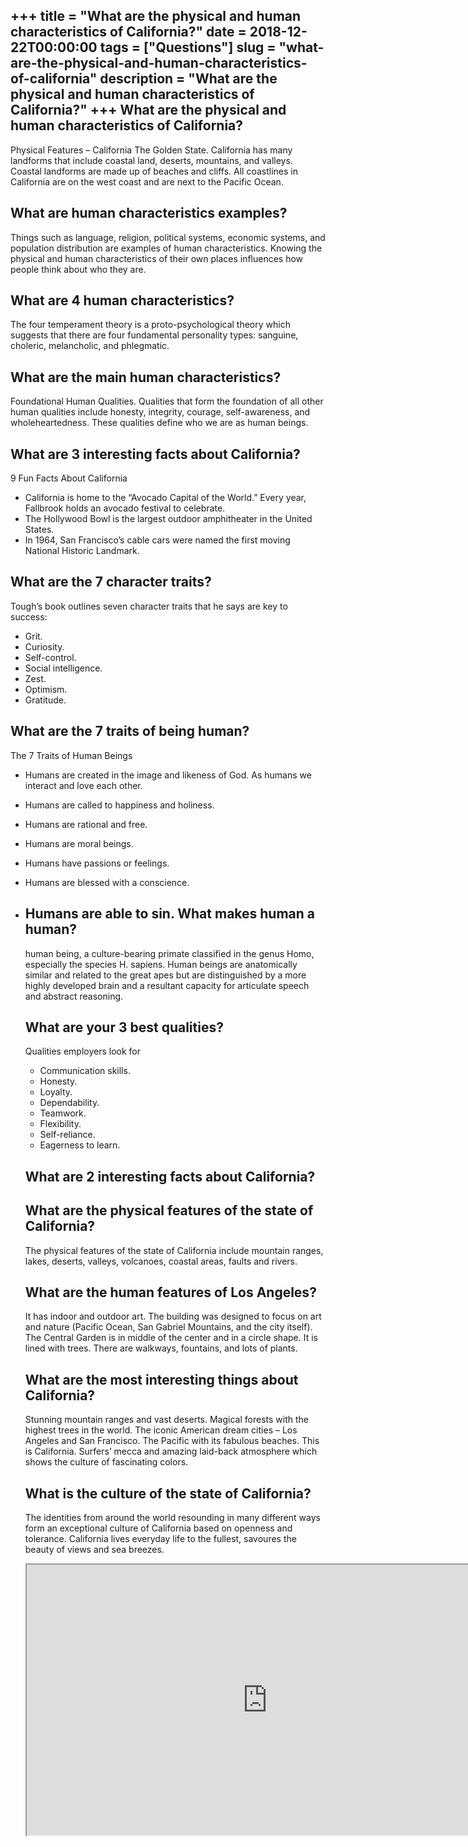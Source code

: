+++
title = "What are the physical and human characteristics of California?"
date = 2018-12-22T00:00:00
tags = ["Questions"]
slug = "what-are-the-physical-and-human-characteristics-of-california"
description = "What are the physical and human characteristics of California?"
+++
What are the physical and human characteristics of California?
--------------------------------------------------------------

Physical Features – California The Golden State. California has many landforms that include coastal land, deserts, mountains, and valleys. Coastal landforms are made up of beaches and cliffs. All coastlines in California are on the west coast and are next to the Pacific Ocean.

What are human characteristics examples?
----------------------------------------

Things such as language, religion, political systems, economic systems, and population distribution are examples of human characteristics. Knowing the physical and human characteristics of their own places influences how people think about who they are.

What are 4 human characteristics?
---------------------------------

The four temperament theory is a proto-psychological theory which suggests that there are four fundamental personality types: sanguine, choleric, melancholic, and phlegmatic.

What are the main human characteristics?
----------------------------------------

Foundational Human Qualities. Qualities that form the foundation of all other human qualities include honesty, integrity, courage, self-awareness, and wholeheartedness. These qualities define who we are as human beings.

What are 3 interesting facts about California?
----------------------------------------------

9 Fun Facts About California

- California is home to the “Avocado Capital of the World.” Every year, Fallbrook holds an avocado festival to celebrate.
- The Hollywood Bowl is the largest outdoor amphitheater in the United States.
- In 1964, San Francisco’s cable cars were named the first moving National Historic Landmark.

What are the 7 character traits?
--------------------------------

Tough’s book outlines seven character traits that he says are key to success:

- Grit.
- Curiosity.
- Self-control.
- Social intelligence.
- Zest.
- Optimism.
- Gratitude.

What are the 7 traits of being human?
-------------------------------------

The 7 Traits of Human Beings

- Humans are created in the image and likeness of God. As humans we interact and love each other.
- Humans are called to happiness and holiness.
- Humans are rational and free.
- Humans are moral beings.
- Humans have passions or feelings.
- Humans are blessed with a conscience.
- Humans are able to sin. What makes human a human?
    -------------------------
    
    human being, a culture-bearing primate classified in the genus Homo, especially the species H. sapiens. Human beings are anatomically similar and related to the great apes but are distinguished by a more highly developed brain and a resultant capacity for articulate speech and abstract reasoning.
    
    What are your 3 best qualities?
    -------------------------------
    
    Qualities employers look for
    
    
    - Communication skills.
    - Honesty.
    - Loyalty.
    - Dependability.
    - Teamwork.
    - Flexibility.
    - Self-reliance.
    - Eagerness to learn.
    
    What are 2 interesting facts about California?
    ----------------------------------------------
    
    What are the physical features of the state of California?
    ----------------------------------------------------------
    
    The physical features of the state of California include mountain ranges, lakes, deserts, valleys, volcanoes, coastal areas, faults and rivers.
    
    What are the human features of Los Angeles?
    -------------------------------------------
    
    It has indoor and outdoor art. The building was designed to focus on art and nature (Pacific Ocean, San Gabriel Mountains, and the city itself). The Central Garden is in middle of the center and in a circle shape. It is lined with trees. There are walkways, fountains, and lots of plants.
    
    What are the most interesting things about California?
    ------------------------------------------------------
    
    Stunning mountain ranges and vast deserts. Magical forests with the highest trees in the world. The iconic American dream cities – Los Angeles and San Francisco. The Pacific with its fabulous beaches. This is California. Surfers’ mecca and amazing laid-back atmosphere which shows the culture of fascinating colors.
    
    What is the culture of the state of California?
    -----------------------------------------------
    
    The identities from around the world resounding in many different ways form an exceptional culture of California based on openness and tolerance. California lives everyday life to the fullest, savoures the beauty of views and sea breezes.
    
    <iframe allow="accelerometer; autoplay; clipboard-write; encrypted-media; gyroscope; picture-in-picture" allowfullscreen="" class="__youtube_prefs__  epyt-is-override  no-lazyload" data-no-lazy="1" data-origheight="433" data-origwidth="770" data-skipgform_ajax_framebjll="" height="433" id="_ytid_69941" loading="lazy" src="https://www.youtube.com/embed/JZZPy8lfPY4?enablejsapi=1&autoplay=0&cc_load_policy=0&cc_lang_pref=&iv_load_policy=1&loop=0&modestbranding=0&rel=1&fs=1&playsinline=0&autohide=2&theme=dark&color=red&controls=1&" title="YouTube player" width="770"></iframe>